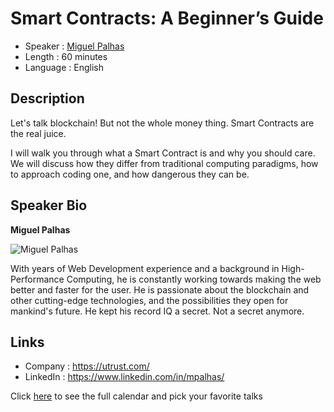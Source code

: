 Smart Contracts: A Beginner’s Guide
=========================

* Speaker   : [Miguel Palhas](https://pixels.camp/naps62)
* Length    : 60 minutes
* Language  : English

Description
-----------

Let's talk blockchain! But not the whole money thing. Smart Contracts are the real juice.

I will walk you through what a Smart Contract is and why you should care. We will discuss how they differ from traditional computing paradigms, how to approach coding one, and how dangerous they can be.

Speaker Bio
-----------

**Miguel Palhas**

![Miguel Palhas](https://avatars2.githubusercontent.com/u/283819?v=4)

With years of Web Development experience and a background in High-Performance Computing, he is constantly working towards making the web better and faster for the user. He is passionate about the blockchain and other cutting-edge technologies, and the possibilities they open for mankind's future. He kept his record IQ a secret. Not a secret anymore.

Links
-----

* Company : https://utrust.com/
* LinkedIn : https://www.linkedin.com/in/mpalhas/

Click [here][1] to see the full calendar and pick your favorite talks

[1]: https://pixels.camp/schedule/
